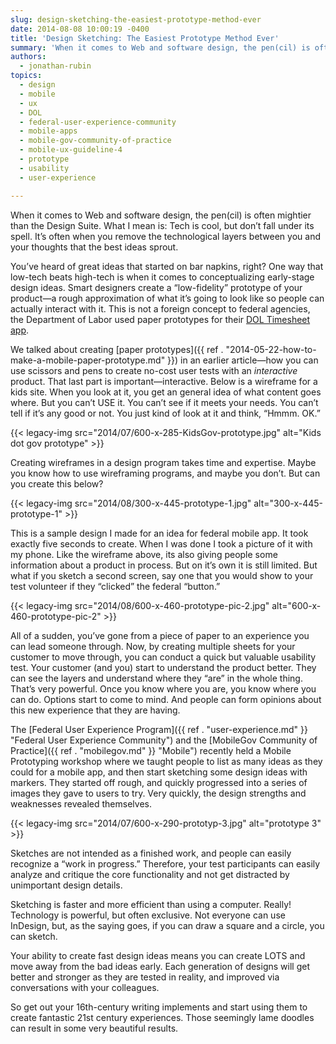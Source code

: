 ```yaml
---
slug: design-sketching-the-easiest-prototype-method-ever
date: 2014-08-08 10:00:19 -0400
title: 'Design Sketching: The Easiest Prototype Method Ever'
summary: 'When it comes to Web and software design, the pen(cil) is often mightier than the Design Suite. What I mean is: Tech is cool, but don’t fall under its spell. It’s often when you remove the technological layers between you and your thoughts that the best ideas sprout. You’ve heard of great ideas that started'
authors:
  - jonathan-rubin
topics:
  - design
  - mobile
  - ux
  - DOL
  - federal-user-experience-community
  - mobile-apps
  - mobile-gov-community-of-practice
  - mobile-ux-guideline-4
  - prototype
  - usability
  - user-experience

---
```


When it comes to Web and software design, the pen(cil) is often mightier than the Design Suite. What I mean is: Tech is cool, but don’t fall under its spell. It’s often when you remove the technological layers between you and your thoughts that the best ideas sprout.

You’ve heard of great ideas that started on bar napkins, right? One way that low-tech beats high-tech is when it comes to conceptualizing early-stage design ideas. Smart designers create a “low-fidelity” prototype of your product—a rough approximation of what it&#8217;s going to look like so people can actually interact with it. This is not a foreign concept to federal agencies, the Department of Labor used paper prototypes for their [DOL Timesheet app](http://www.dol.gov/dol/apps/timesheet.htm).

We talked about creating [paper prototypes]({{ ref . "2014-05-22-how-to-make-a-mobile-paper-prototype.md" }}) in an earlier article—how you can use scissors and pens to create no-cost user tests with an _interactive_ product. That last part is important—interactive. Below is a wireframe for a kids site. When you look at it, you get an general idea of what content goes where. But you can’t USE it. You can’t see if it meets your needs. You can’t tell if it’s any good or not. You just kind of look at it and think, “Hmmm. OK.”

{{< legacy-img src="2014/07/600-x-285-KidsGov-prototype.jpg" alt="Kids dot gov prototype" >}}

Creating wireframes in a design program takes time and expertise. Maybe you know how to use wireframing programs, and maybe you don’t. But can you create this below?

{{< legacy-img src="2014/08/300-x-445-prototype-1.jpg" alt="300-x-445-prototype-1" >}}

This is a sample design I made for an idea for federal mobile app. It took exactly five seconds to create. When I was done I took a picture of it with my phone. Like the wireframe above, its also giving people some information about a product in process. But on it’s own it is still limited. But what if you sketch a second screen, say one that you would show to your test volunteer if they “clicked” the federal “button.”

{{< legacy-img src="2014/08/600-x-460-prototype-pic-2.jpg" alt="600-x-460-prototype-pic-2" >}}

All of a sudden, you’ve gone from a piece of paper to an experience you can lead someone through. Now, by creating multiple sheets for your customer to move through, you can conduct a quick but valuable usability test. Your customer (and you) start to understand the product better. They can see the layers and understand where they “are” in the whole thing. That’s very powerful. Once you know where you are, you know where you can do. Options start to come to mind. And people can form opinions about this new experience that they are having.

The [Federal User Experience Program]({{ ref . "user-experience.md" }} "Federal User Experience Community") and the [MobileGov Community of Practice]({{ ref . "mobilegov.md" }} "Mobile") recently held a Mobile Prototyping workshop where we taught people to list as many ideas as they could for a mobile app, and then start sketching some design ideas with markers. They started off rough, and quickly progressed into a series of images they gave to users to try. Very quickly, the design strengths and weaknesses revealed themselves.

{{< legacy-img src="2014/07/600-x-290-prototyp-3.jpg" alt="prototype 3" >}}

Sketches are not intended as a finished work, and people can easily recognize a “work in progress.” Therefore, your test participants can easily analyze and critique the core functionality and not get distracted by unimportant design details.

Sketching is faster and more efficient than using a computer. Really! Technology is powerful, but often exclusive. Not everyone can use InDesign, but, as the saying goes, if you can draw a square and a circle, you can sketch.

Your ability to create fast design ideas means you can create LOTS and move away from the bad ideas early. Each generation of designs will get better and stronger as they are tested in reality, and improved via conversations with your colleagues.

So get out your 16th-century writing implements and start using them to create fantastic 21st century experiences. Those seemingly lame doodles can result in some very beautiful results.
